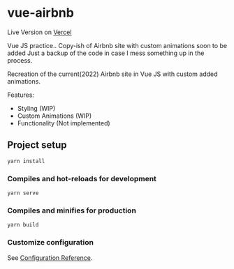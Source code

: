 # vue-airbnb

Live Version on [Vercel](https://vue-airbnb.vercel.app/)

Vue JS practice..
Copy-ish of Airbnb site with custom animations soon to be added
Just a backup of the code in case I mess something up in the process.

Recreation of the current(2022) Airbnb site in Vue JS with custom added animations.

Features:
- Styling (WIP)
- Custom Animations (WIP)
- Functionality (Not implemented)
## Project setup
```
yarn install
```

### Compiles and hot-reloads for development
```
yarn serve
```

### Compiles and minifies for production
```
yarn build
```

### Customize configuration
See [Configuration Reference](https://cli.vuejs.org/config/).
